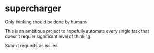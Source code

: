 # supercharger
Only thinking should be done by humans

This is an ambitious project to hopefully automate every single task that doesn't require significant level of thinking.

Submit requests as issues.
